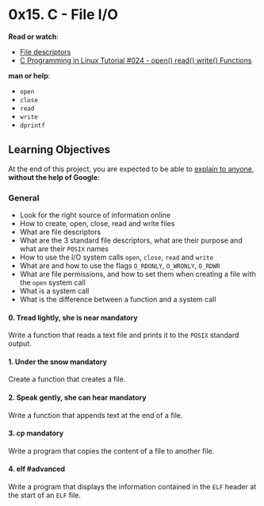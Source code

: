 <h1 class="gap">0x15. C - File I/O</h1>

<p><strong>Read or watch</strong>:</p>

<ul>
<li><a href="/rltoken/zwnc2vqfmCs_ZThsyxkjJw" title="File descriptors" target="_blank">File descriptors</a> </li>
<li><a href="/rltoken/Ig_LMzPlXTT-EwoSAgYK-Q" title="C Programming in Linux Tutorial #024 - open() read() write() Functions" target="_blank">C Programming in Linux Tutorial #024 - open() read() write() Functions</a> </li>
</ul>

<p><strong>man or help</strong>:</p>

<ul>
<li><code>open</code></li>
<li><code>close</code></li>
<li><code>read</code></li>
<li><code>write</code></li>
<li><code>dprintf</code></li>
</ul>

<h2>Learning Objectives</h2>

<p>At the end of this project, you are expected to be able to <a href="/rltoken/drib3sk-dT2D2XsdjK6m4Q" title="explain to anyone" target="_blank">explain to anyone</a>, <strong>without the help of Google</strong>:</p>

<h3>General</h3>

<ul>
<li>Look for the right source of information online</li>
<li>How to create, open, close, read and write files</li>
<li>What are file descriptors</li>
<li>What are the 3 standard file descriptors, what are their purpose and what are their <code>POSIX</code> names</li>
<li>How to use the I/O system calls <code>open</code>, <code>close</code>, <code>read</code> and <code>write</code></li>
<li>What are and how to use the flags <code>O_RDONLY</code>, <code>O_WRONLY</code>, <code>O_RDWR</code></li>
<li>What are file permissions, and how to set them when creating a file with the <code>open</code> system call</li>
<li>What is a system call</li>
<li>What is the difference between a function and a system call</li>
</ul>

<h4 class="task">
    0. Tread lightly, she is near
      <span class="alert alert-warning mandatory-optional">
        mandatory
      </span>
  </h4>
<p>Write a function that reads a text file and prints it to the <code>POSIX</code> standard output.</p>

<h4 class="task">
    1. Under the snow
      <span class="alert alert-warning mandatory-optional">
        mandatory
      </span>
  </h4>
<p>Create a function that creates a file.</p>

<h4 class="task">
    2. Speak gently, she can hear
      <span class="alert alert-warning mandatory-optional">
        mandatory
      </span>
  </h4>
<p>Write a function that appends text at the end of a file.</p>

 <h4 class="task">
    3. cp
      <span class="alert alert-warning mandatory-optional">
        mandatory
      </span>
  </h4>
<p>Write a program that copies the content of a file to another file.</p>


<h4 class="task">
    4. elf
      <span class="alert alert-info mandatory-optional">
        #advanced
      </span>
  </h4>
<p>Write a program that displays the information contained in the <code>ELF</code> header at the start of an <code>ELF</code> file.</p>
